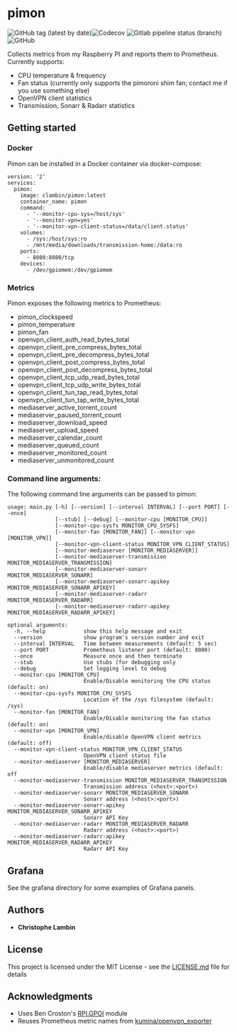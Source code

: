# pimon

![GitHub tag (latest by date)](https://img.shields.io/github/v/tag/clambin/pimon?color=green&label=Release&style=plastic)![Codecov](https://img.shields.io/codecov/c/gh/clambin/pimon?style=plastic)
![Gitlab pipeline status (branch)](https://img.shields.io/gitlab/pipeline/clambin/pimon/develop?style=plastic)
![GitHub](https://img.shields.io/github/license/clambin/pimon?style=plastic)

Collects metrics from my Raspberry PI and reports them to Prometheus.  Currently supports:

* CPU temperature & frequency
* Fan status (currently only supports the pimoroni shim fan; contact me if you use something else)
* OpenVPN client statistics
* Transmission, Sonarr & Radarr statistics

## Getting started

### Docker

Pimon can be installed in a Docker container via docker-compose:

```
version: '2'
services:
  pimon:
    image: clambin/pimon:latest
    container_name: pimon
    command: 
      - '--monitor-cpu-sys=/host/sys'
      - '--monitor-vpn=yes'
      - '--monitor-vpn-client-status=/data/client.status'
    volumes:
      - /sys:/host/sys:ro
      - /mnt/media/downloads/transmission-home:/data:ro
    ports:
      - 8080:8080/tcp
    devices:
      - /dev/gpiomem:/dev/gpiomem
```

### Metrics

Pimon exposes the following metrics to Prometheus:

* pimon_clockspeed
* pimon_temperature
* pimon_fan
* openvpn_client_auth_read_bytes_total
* openvpn_client_pre_compress_bytes_total
* openvpn_client_pre_decompress_bytes_total
* openvpn_client_post_compress_bytes_total
* openvpn_client_post_decompress_bytes_total
* openvpn_client_tcp_udp_read_bytes_total
* openvpn_client_tcp_udp_write_bytes_total
* openvpn_client_tun_tap_read_bytes_total
* openvpn_client_tun_tap_write_bytes_total
* mediaserver_active_torrent_count
* mediaserver_paused_torrent_count
* mediaserver_download_speed
* mediaserver_upload_speed
* mediaserver_calendar_count
* mediaserver_queued_count
* mediaserver_monitored_count
* mediaserver_unmonitored_count

### Command line arguments:

The following command line arguments can be passed to pimon:

```
usage: main.py [-h] [--version] [--interval INTERVAL] [--port PORT] [--once]
               [--stub] [--debug] [--monitor-cpu [MONITOR_CPU]]
               [--monitor-cpu-sysfs MONITOR_CPU_SYSFS]
               [--monitor-fan [MONITOR_FAN]] [--monitor-vpn [MONITOR_VPN]]
               [--monitor-vpn-client-status MONITOR_VPN_CLIENT_STATUS]
               [--monitor-mediaserver [MONITOR_MEDIASERVER]]
               [--monitor-mediaserver-transmission MONITOR_MEDIASERVER_TRANSMISSION]
               [--monitor-mediaserver-sonarr MONITOR_MEDIASERVER_SONARR]
               [--monitor-mediaserver-sonarr-apikey MONITOR_MEDIASERVER_SONARR_APIKEY]
               [--monitor-mediaserver-radarr MONITOR_MEDIASERVER_RADARR]
               [--monitor-mediaserver-radarr-apikey MONITOR_MEDIASERVER_RADARR_APIKEY]

optional arguments:
  -h, --help            show this help message and exit
  --version             show program's version number and exit
  --interval INTERVAL   Time between measurements (default: 5 sec)
  --port PORT           Prometheus listener port (default: 8080)
  --once                Measure once and then terminate
  --stub                Use stubs (for debugging only
  --debug               Set logging level to debug
  --monitor-cpu [MONITOR_CPU]
                        Enable/Disable monitoring the CPU status (default: on)
  --monitor-cpu-sysfs MONITOR_CPU_SYSFS
                        Location of the /sys filesystem (default: /sys)
  --monitor-fan [MONITOR_FAN]
                        Enable/Disable monitoring the fan status (default: on)
  --monitor-vpn [MONITOR_VPN]
                        Enable/disable OpenVPN client metrics (default: off)
  --monitor-vpn-client-status MONITOR_VPN_CLIENT_STATUS
                        OpenVPN client status file
  --monitor-mediaserver [MONITOR_MEDIASERVER]
                        Enable/disable mediaserver metrics (default: off
  --monitor-mediaserver-transmission MONITOR_MEDIASERVER_TRANSMISSION
                        Transmission address (<host>:<port>)
  --monitor-mediaserver-sonarr MONITOR_MEDIASERVER_SONARR
                        Sonarr address (<host>:<port>)
  --monitor-mediaserver-sonarr-apikey MONITOR_MEDIASERVER_SONARR_APIKEY
                        Sonarr API Key
  --monitor-mediaserver-radarr MONITOR_MEDIASERVER_RADARR
                        Radarr address (<host>:<port>)
  --monitor-mediaserver-radarr-apikey MONITOR_MEDIASERVER_RADARR_APIKEY
                        Radarr API Key
```

## Grafana

See the grafana directory for some examples of Grafana panels.

## Authors

* **Christophe Lambin**

## License

This project is licensed under the MIT License - see the [LICENSE.md](LICENSE.md) file for details

## Acknowledgments

* Uses Ben Croston's [RPI.GPOI](https://pypi.org/project/RPi.GPIO/) module
* Reuses Prometheus metric names from [kumina/openvpn_exporter](https://github.com/kumina/openvpn_exporter)
